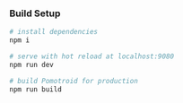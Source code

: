 
### Build Setup

```bash
# install dependencies
npm i

# serve with hot reload at localhost:9080
npm run dev

# build Pomotroid for production
npm run build
```
